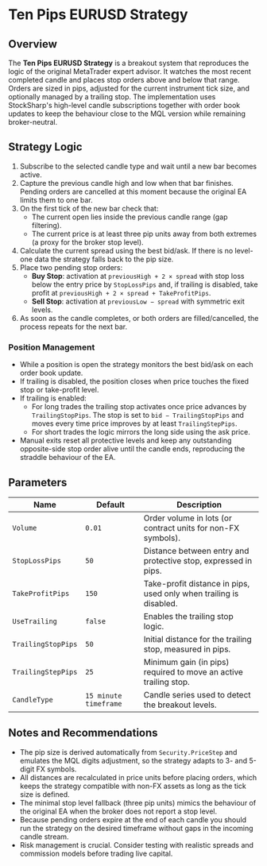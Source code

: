 # Ten Pips EURUSD Strategy

## Overview
The **Ten Pips EURUSD Strategy** is a breakout system that reproduces the logic of the original MetaTrader expert advisor. It watches the most recent completed candle and places stop orders above and below that range. Orders are sized in pips, adjusted for the current instrument tick size, and optionally managed by a trailing stop. The implementation uses StockSharp's high-level candle subscriptions together with order book updates to keep the behaviour close to the MQL version while remaining broker-neutral.

## Strategy Logic
1. Subscribe to the selected candle type and wait until a new bar becomes active.
2. Capture the previous candle high and low when that bar finishes. Pending orders are cancelled at this moment because the original EA limits them to one bar.
3. On the first tick of the new bar check that:
   - The current open lies inside the previous candle range (gap filtering).
   - The current price is at least three pip units away from both extremes (a proxy for the broker stop level).
4. Calculate the current spread using the best bid/ask. If there is no level-one data the strategy falls back to the pip size.
5. Place two pending stop orders:
   - **Buy Stop**: activation at `previousHigh + 2 × spread` with stop loss below the entry price by `StopLossPips` and, if trailing is disabled, take profit at `previousHigh + 2 × spread + TakeProfitPips`.
   - **Sell Stop**: activation at `previousLow − spread` with symmetric exit levels.
6. As soon as the candle completes, or both orders are filled/cancelled, the process repeats for the next bar.

### Position Management
- While a position is open the strategy monitors the best bid/ask on each order book update.
- If trailing is disabled, the position closes when price touches the fixed stop or take-profit level.
- If trailing is enabled:
  - For long trades the trailing stop activates once price advances by `TrailingStopPips`. The stop is set to `bid − TrailingStopPips` and moves every time price improves by at least `TrailingStepPips`.
  - For short trades the logic mirrors the long side using the ask price.
- Manual exits reset all protective levels and keep any outstanding opposite-side stop order alive until the candle ends, reproducing the straddle behaviour of the EA.

## Parameters
| Name | Default | Description |
| --- | --- | --- |
| `Volume` | `0.01` | Order volume in lots (or contract units for non-FX symbols). |
| `StopLossPips` | `50` | Distance between entry and protective stop, expressed in pips. |
| `TakeProfitPips` | `150` | Take-profit distance in pips, used only when trailing is disabled. |
| `UseTrailing` | `false` | Enables the trailing stop logic. |
| `TrailingStopPips` | `50` | Initial distance for the trailing stop, measured in pips. |
| `TrailingStepPips` | `25` | Minimum gain (in pips) required to move an active trailing stop. |
| `CandleType` | `15 minute timeframe` | Candle series used to detect the breakout levels. |

## Notes and Recommendations
- The pip size is derived automatically from `Security.PriceStep` and emulates the MQL digits adjustment, so the strategy adapts to 3- and 5-digit FX symbols.
- All distances are recalculated in price units before placing orders, which keeps the strategy compatible with non-FX assets as long as the tick size is defined.
- The minimal stop level fallback (three pip units) mimics the behaviour of the original EA when the broker does not report a stop level.
- Because pending orders expire at the end of each candle you should run the strategy on the desired timeframe without gaps in the incoming candle stream.
- Risk management is crucial. Consider testing with realistic spreads and commission models before trading live capital.
